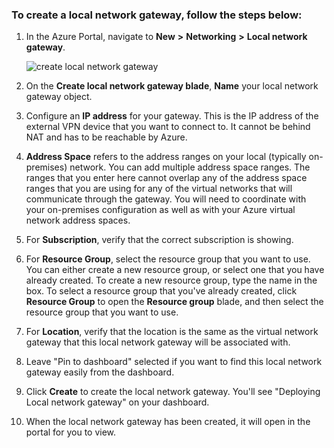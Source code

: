 ### To create a local network gateway, follow the steps below:

1. In the Azure Portal, navigate to **New** **>** **Networking** **>** **Local network gateway**.

	![create local network gateway](./media/vpn-gateway-add-lng-rm-portal-include/addlng250.png)

2. On the **Create local network gateway blade**, **Name** your local network gateway object.
 
3. Configure an **IP address** for your gateway. This is the IP address of the external VPN device that you want to connect to. It cannot be behind NAT and has to be reachable by Azure.

4. **Address Space** refers to the address ranges on your local (typically on-premises) network. You can add multiple address space ranges. The ranges that you enter here cannot overlap any of the address space ranges that you are using for any of the virtual networks that will communicate through the gateway.  You will need to coordinate with your on-premises configuration as well as with your Azure virtual network address spaces.
 
5. For **Subscription**, verify that the correct subscription is showing.

6. For **Resource Group**, select the resource group that you want to use. You can either create a new resource group, or select one that you have already created. To create a new resource group, type the name in the box. To select a resource group that you've already created, click **Resource Group** to open the **Resource group** blade, and then select the resource group that you want to use.

7. For **Location**, verify that the location is the same as the virtual network gateway that this local network gateway will be associated with.

8. Leave "Pin to dashboard" selected if you want to find this local network gateway easily from the dashboard.

9. Click **Create** to create the local network gateway. You'll see "Deploying Local network gateway" on your dashboard.

10. When the local network gateway has been created, it will open in the portal for you to view.

	
